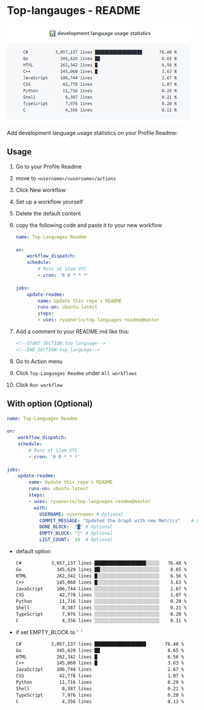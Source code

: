 # Top-langauges - README

![preview](README.png)

Add development language usage statistics on your Profile Readme:

## Usage

1. Go to your Profile Readme

1. move to `<username>/<username>/actions`

1. Click New workflow

1. Set up a workflow yourself

1. Delete the default content

1. copy the following code and paste it to your new workflow

    ```yml
    name: Top-Languages Readme

    on:
        workflow_dispatch:
        schedule:
            # Runs at 12am UTC
            - cron: '0 0 * * *'

    jobs:
        update-readme:
            name: Update this repo's README
            runs-on: ubuntu-latest
            steps:
            - uses: ryuanerin/top-languages-readme@master
    ```

1. Add a comment to your README.md like this:

    ```md
    <!--START_SECTION:top_language-->
    <!--END_SECTION:top_language-->
    ```

1. Go to Action menu

1. Click `Top-Languages Readme` under `All workflows`

1. Click `Run workflow`

## With option (Optional)

```yml
name: Top-Languages Readme

on:
    workflow_dispatch:
    schedule:
        # Runs at 12am UTC
        - cron: '0 0 * * *'

jobs:
    update-readme:
        name: Update this repo's README
        runs-on: ubuntu-latest
        steps:
        - uses: ryuanerin/top-languages-readme@master
          with:
            USERNAME: <username> # Optional
            COMMIT_MESSAGE: "Updated the Graph with new Metrics"    # Optional
            DONE_BLOCK:  "█" # Optional
            EMPTY_BLOCK: "░" # Optional
            LIST_COUNT:  10  # Optional
```

- default option

    ```txt
    C#           3,057,137 lines ███████████████████░░░░░   76.48 %
    Go             345,629 lines ██░░░░░░░░░░░░░░░░░░░░░░    8.65 %
    HTML           262,342 lines █░░░░░░░░░░░░░░░░░░░░░░░    6.56 %
    C++            145,060 lines █░░░░░░░░░░░░░░░░░░░░░░░    3.63 %
    JavaScript     106,744 lines ░░░░░░░░░░░░░░░░░░░░░░░░    2.67 %
    CSS             42,778 lines ░░░░░░░░░░░░░░░░░░░░░░░░    1.07 %
    Python          11,716 lines ░░░░░░░░░░░░░░░░░░░░░░░░    0.29 %
    Shell            8,387 lines ░░░░░░░░░░░░░░░░░░░░░░░░    0.21 %
    TypeScript       7,976 lines ░░░░░░░░░░░░░░░░░░░░░░░░    0.20 %
    C                4,356 lines ░░░░░░░░░░░░░░░░░░░░░░░░    0.11 %
    ```

- if set EMPTY_BLOCK to '` `'

    ```txt
    C#           3,057,137 lines ███████████████████       76.48 %
    Go             345,629 lines ██                         8.65 %
    HTML           262,342 lines █                          6.56 %
    C++            145,060 lines █                          3.63 %
    JavaScript     106,744 lines                            2.67 %
    CSS             42,778 lines                            1.07 %
    Python          11,716 lines                            0.29 %
    Shell            8,387 lines                            0.21 %
    TypeScript       7,976 lines                            0.20 %
    C                4,356 lines                            0.11 %
    ```
